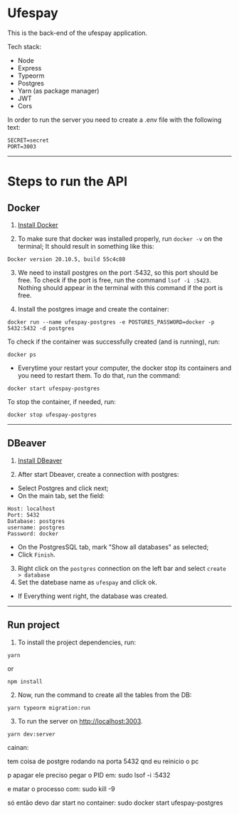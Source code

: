 # Ufespay

This is the back-end of the ufespay application.

Tech stack:

- Node
- Express
- Typeorm
- Postgres
- Yarn (as package manager)
- JWT
- Cors

In order to run the server you need to create a .env file with the following text:

```
SECRET=secret
PORT=3003
```

------------------------------

# Steps to run the API

## Docker

1. [Install Docker](https://www.notion.so/Instalando-Docker-6290d9994b0b4555a153576a1d97bee2)

2. To make sure that docker was installed properly, run ```docker -v``` on the terminal;
It should result in something like this:
```
Docker version 20.10.5, build 55c4c88
```

3. We need to install postgres on the port :5432, so this port should be free.
To check if the port is free, run the command ```lsof -i :5423```.
Nothing should appear in the terminal with this command if the port is free.

4. Install the postgres image and create the container:
```
docker run --name ufespay-postgres -e POSTGRES_PASSWORD=docker -p 5432:5432 -d postgres
```

To check if the container was successfully created (and is running), run:
```
docker ps
```

* Everytime your restart your computer, the docker stop its containers and you need to restart them.
To do that, run the command:
```
docker start ufespay-postgres
```

To stop the container, if needed, run:
```
docker stop ufespay-postgres
```

------------------------------
## DBeaver

1. [Install DBeaver](https://dbeaver.io/download/)

2. After start Dbeaver, create a connection with postgres:
  - Select Postgres and click next;
  - On the main tab, set the field:
  ```
  Host: localhost
  Port: 5432
  Database: postgres
  username: postgres
  Password: docker
  ```
  - On the PostgresSQL tab, mark "Show all databases" as selected;
  - Click ```Finish```.

3. Right click on the ```postgres``` connection on the left bar and select ```create > database```
4. Set the datebase name as ```ufespay``` and click ok.

- If Everything went right, the database was created.
------------------------------
## Run project

1. To install the project dependencies, run:
```
yarn
```
or 
```
npm install
```

2. Now, run the command to create all the tables from the DB:
```
yarn typeorm migration:run
```
3. To run the server on [http://localhost:3003](http://localhost:3003).
```
yarn dev:server
```


cainan:

tem coisa de postgre rodando na porta 5432 qnd eu reinicio o pc

p apagar ele preciso pegar o PID em:
  sudo lsof -i :5432

e matar o processo com:
  sudo kill -9 <PID>

só então devo dar start no container:
  sudo docker start ufespay-postgres
